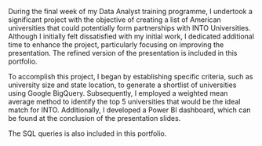 During the final week of my Data Analyst training programme, I undertook a significant project with the objective of creating a list of American universities that could potentially form partnerships with INTO Universities. Although I initially felt dissatisfied with my initial work, I dedicated additional time to enhance the project, particularly focusing on improving the presentation. The refined version of the presentation is included in this portfolio.

To accomplish this project, I began by establishing specific criteria, such as university size and state location, to generate a shortlist of universities using Google BigQuery. Subsequently, I employed a weighted mean average method to identify the top 5 universities that would be the ideal match for INTO. Additionally, I developed a Power BI dashboard, which can be found at the conclusion of the presentation slides.

The SQL queries is also included in this portfolio.
